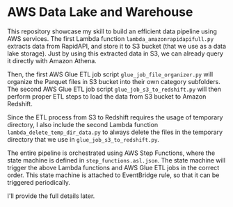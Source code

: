 # AWS Data Lake and Warehouse

This repository showcase my skill to build an efficient data pipeline using AWS services. The first Lambda function `lambda_amazonrapidapifull.py` extracts data from RapidAPI, and store it to S3 bucket (that we use as a data lake storage). Just by using this extracted data in S3, we can already query it directly with Amazon Athena. 

Then, the first AWS Glue ETL job script `glue_job_file_organizer.py` will organize the Parquet files in S3 bucket into their own category subfolders. The second AWS Glue ETL job script `glue_job_s3_to_redshift.py` will then perform proper ETL steps to load the data from S3 bucket to Amazon Redshift.

Since the ETL process from S3 to Redshift requires the usage of temporary directory, I also include the second Lambda function `lambda_delete_temp_dir_data.py` to always delete the files in the temporary directory that we use in `glue_job_s3_to_redshift.py`.

The entire pipeline is orchestrated using AWS Step Functions, where the state machine is defined in `step_functions.asl.json`. The state machine will trigger the above Lambda functions and AWS Glue ETL jobs in the correct order. This state machine is attached to EventBridge rule, so that it can be triggered periodically.

I'll provide the full details later.